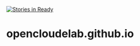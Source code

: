 [![Stories in Ready](https://badge.waffle.io/opencloudelab/opencloudelab.github.io.png?label=ready&title=Ready)](https://waffle.io/opencloudelab/opencloudelab.github.io)
# opencloudelab.github.io
